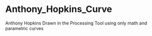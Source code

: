 # Anthony_Hopkins_Curve
 Anthony Hopkins Drawn in the Processing Tool using only math and parametric curves
